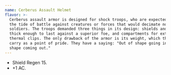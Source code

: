```yaml
---
name: Cerberus Assault Helmet
flavor: >-
  Cerberus assault armor is designed for shock troops, who are expected to turn
  the tide of battle against creatures or forces that would decimate normal
  soldiers. The troops demanded three things in its design: shields and armor
  thick enough to last against a superior foe, and compartments for extra
  thermal clips. The only drawback of the armor is its weight, which the troops
  carry as a point of pride. They have a saying: "Out of shape going in, in
  shape coming out."
---
```

- Shield Regen 15.
- +1 AC.